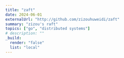 ```yaml
---
title: "zaft"
date: 2024-06-01
externalUrl: "http://github.com/zizouhuweidi/zaft"
summary: "zizou's raft"
topics: ["go", "distributed systems"]
# description: ""
_build:
  render: "false"
  list: "local"
---
```

